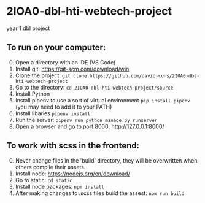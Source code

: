 # 2IOA0-dbl-hti-webtech-project
year 1 dbl project

## To run on your computer:
0. Open a directory with an IDE (VS Code)
1. Install git: https://git-scm.com/download/win
2. Clone the project: `git clone https://github.com/david-cons/2IOA0-dbl-hti-webtech-project`
3. Go to the directory: `cd 2IOA0-dbl-hti-webtech-project/source`
4. Install Python
5. Install pipenv to use a sort of virtual environment `pip install pipenv` (you may need to add it to your PATH)
6. Install libaries `pipenv install`
7. Run the server: `pipenv run python manage.py runserver`
8. Open a browser and go to port 8000: http://127.0.0.1:8000/

## To work with scss in the frontend:
0. Never change files in the 'build' directory, they will be overwritten when others compile their assets.
1. Install node: https://nodejs.org/en/download/
2. Go to static: `cd static`
3. Install node packages: `npm install`
4. After making changes to .scss files build the assest: `npm run build`

